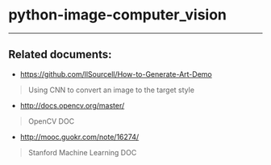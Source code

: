 # python-image-computer_vision
***
## Related documents:
* https://github.com/llSourcell/How-to-Generate-Art-Demo
> Using CNN to convert an image to the target style
* http://docs.opencv.org/master/
> OpenCV DOC
* http://mooc.guokr.com/note/16274/
> Stanford Machine Learning DOC
